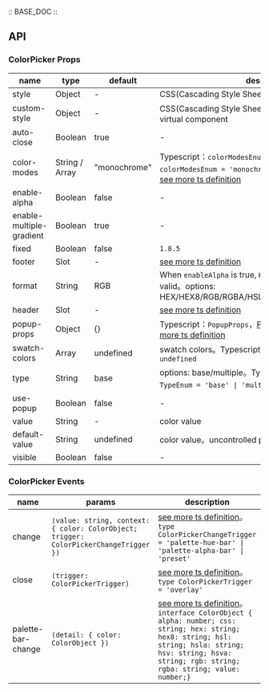 :: BASE_DOC ::

## API

### ColorPicker Props

name | type | default | description | required
-- | -- | -- | -- | --
style | Object | - | CSS(Cascading Style Sheets) | N
custom-style | Object | - | CSS(Cascading Style Sheets)，used to set style on virtual component | N
auto-close | Boolean | true | \- | N
color-modes | String / Array | "monochrome" | Typescript：`colorModesEnum \| colorModesEnum[] ` `type colorModesEnum = 'monochrome' \| 'linear-gradient'`。[see more ts definition](https://github.com/Tencent/tdesign-miniprogram/tree/develop/packages/components/color-picker/type.ts) | N
enable-alpha | Boolean | false | \- | N
enable-multiple-gradient | Boolean | true | \- | N
fixed | Boolean | false | `1.8.5` | N
footer | Slot | - | [see more ts definition](https://github.com/Tencent/tdesign-miniprogram/blob/develop/packages/components/common/common.ts) | N
format | String | RGB | When `enableAlpha` is true, `HEX8/RGBA/HSLA/HSVA` are valid。options: HEX/HEX8/RGB/RGBA/HSL/HSLA/HSV/HSVA/CMYK/CSS | N
header | Slot | - | [see more ts definition](https://github.com/Tencent/tdesign-miniprogram/blob/develop/packages/components/common/common.ts) | N
popup-props | Object | {} | Typescript：`PopupProps`，[Popup API Documents](./popup?tab=api)。[see more ts definition](https://github.com/Tencent/tdesign-miniprogram/tree/develop/packages/components/color-picker/type.ts) | N
swatch-colors | Array | undefined | swatch colors。Typescript：`Array<string> \| null \| undefined` | N
type | String | base | options: base/multiple。Typescript：`TypeEnum ` `type TypeEnum = 'base' \| 'multiple'`。[see more ts definition](https://github.com/Tencent/tdesign-miniprogram/tree/develop/packages/components/color-picker/type.ts) | N
use-popup | Boolean | false | \- | N
value | String | - | color value | N
default-value | String | undefined | color value。uncontrolled property | N
visible | Boolean | false | \- | N

### ColorPicker Events

name | params | description
-- | -- | --
change | `(value: string, context: { color: ColorObject; trigger: ColorPickerChangeTrigger })` | [see more ts definition](https://github.com/Tencent/tdesign-miniprogram/tree/develop/packages/components/color-picker/type.ts)。<br/>`type ColorPickerChangeTrigger = 'palette-hue-bar' \| 'palette-alpha-bar' \| 'preset' `<br/>
close | `(trigger: ColorPickerTrigger)` | [see more ts definition](https://github.com/Tencent/tdesign-miniprogram/tree/develop/packages/components/color-picker/type.ts)。<br/>`type ColorPickerTrigger = 'overlay'`<br/>
palette-bar-change | `(detail: { color: ColorObject })` | [see more ts definition](https://github.com/Tencent/tdesign-miniprogram/tree/develop/packages/components/color-picker/type.ts)。<br/>`interface ColorObject { alpha: number; css: string; hex: string; hex8: string; hsl: string; hsla: string; hsv: string; hsva: string; rgb: string; rgba: string; value: number;}`<br/>
